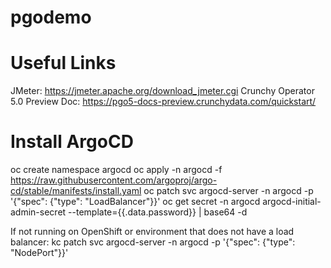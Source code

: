 # pgodemo

# Useful Links
JMeter:  https://jmeter.apache.org/download_jmeter.cgi
Crunchy Operator 5.0 Preview Doc:  https://pgo5-docs-preview.crunchydata.com/quickstart/

# Install ArgoCD
oc create namespace argocd
oc apply -n argocd -f https://raw.githubusercontent.com/argoproj/argo-cd/stable/manifests/install.yaml
oc patch svc argocd-server -n argocd -p '{"spec": {"type": "LoadBalancer"}}'
oc get secret -n argocd argocd-initial-admin-secret  --template={{.data.password}} | base64 -d

If not running on OpenShift or environment that does not have a load balancer:
kc patch svc argocd-server -n argocd -p '{"spec": {"type": "NodePort"}}'